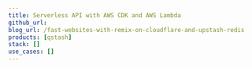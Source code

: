 ```yaml
---
title: Serverless API with AWS CDK and AWS Lambda
github_url: 
blog_url: /fast-websites-with-remix-on-cloudflare-and-upstash-redis
products: [qstash]
stack: []
use_cases: []
---
```

